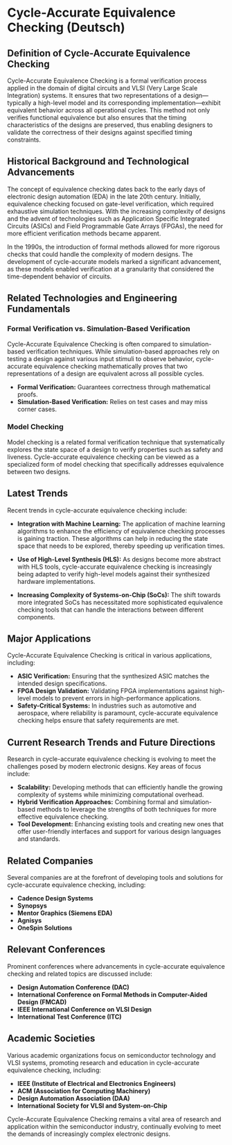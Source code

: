 # Cycle-Accurate Equivalence Checking (Deutsch)

## Definition of Cycle-Accurate Equivalence Checking

Cycle-Accurate Equivalence Checking is a formal verification process applied in the domain of digital circuits and VLSI (Very Large Scale Integration) systems. It ensures that two representations of a design—typically a high-level model and its corresponding implementation—exhibit equivalent behavior across all operational cycles. This method not only verifies functional equivalence but also ensures that the timing characteristics of the designs are preserved, thus enabling designers to validate the correctness of their designs against specified timing constraints.

## Historical Background and Technological Advancements

The concept of equivalence checking dates back to the early days of electronic design automation (EDA) in the late 20th century. Initially, equivalence checking focused on gate-level verification, which required exhaustive simulation techniques. With the increasing complexity of designs and the advent of technologies such as Application Specific Integrated Circuits (ASICs) and Field Programmable Gate Arrays (FPGAs), the need for more efficient verification methods became apparent.

In the 1990s, the introduction of formal methods allowed for more rigorous checks that could handle the complexity of modern designs. The development of cycle-accurate models marked a significant advancement, as these models enabled verification at a granularity that considered the time-dependent behavior of circuits.

## Related Technologies and Engineering Fundamentals

### Formal Verification vs. Simulation-Based Verification

Cycle-Accurate Equivalence Checking is often compared to simulation-based verification techniques. While simulation-based approaches rely on testing a design against various input stimuli to observe behavior, cycle-accurate equivalence checking mathematically proves that two representations of a design are equivalent across all possible cycles.

- **Formal Verification:** Guarantees correctness through mathematical proofs.
- **Simulation-Based Verification:** Relies on test cases and may miss corner cases.

### Model Checking

Model checking is a related formal verification technique that systematically explores the state space of a design to verify properties such as safety and liveness. Cycle-accurate equivalence checking can be viewed as a specialized form of model checking that specifically addresses equivalence between two designs.

## Latest Trends

Recent trends in cycle-accurate equivalence checking include:

- **Integration with Machine Learning:** The application of machine learning algorithms to enhance the efficiency of equivalence checking processes is gaining traction. These algorithms can help in reducing the state space that needs to be explored, thereby speeding up verification times.
  
- **Use of High-Level Synthesis (HLS):** As designs become more abstract with HLS tools, cycle-accurate equivalence checking is increasingly being adapted to verify high-level models against their synthesized hardware implementations.

- **Increasing Complexity of Systems-on-Chip (SoCs):** The shift towards more integrated SoCs has necessitated more sophisticated equivalence checking tools that can handle the interactions between different components.

## Major Applications

Cycle-Accurate Equivalence Checking is critical in various applications, including:

- **ASIC Verification:** Ensuring that the synthesized ASIC matches the intended design specifications.
- **FPGA Design Validation:** Validating FPGA implementations against high-level models to prevent errors in high-performance applications.
- **Safety-Critical Systems:** In industries such as automotive and aerospace, where reliability is paramount, cycle-accurate equivalence checking helps ensure that safety requirements are met.

## Current Research Trends and Future Directions

Research in cycle-accurate equivalence checking is evolving to meet the challenges posed by modern electronic designs. Key areas of focus include:

- **Scalability:** Developing methods that can efficiently handle the growing complexity of systems while minimizing computational overhead.
- **Hybrid Verification Approaches:** Combining formal and simulation-based methods to leverage the strengths of both techniques for more effective equivalence checking.
- **Tool Development:** Enhancing existing tools and creating new ones that offer user-friendly interfaces and support for various design languages and standards.

## Related Companies

Several companies are at the forefront of developing tools and solutions for cycle-accurate equivalence checking, including:

- **Cadence Design Systems**
- **Synopsys**
- **Mentor Graphics (Siemens EDA)**
- **Agnisys**
- **OneSpin Solutions**

## Relevant Conferences

Prominent conferences where advancements in cycle-accurate equivalence checking and related topics are discussed include:

- **Design Automation Conference (DAC)**
- **International Conference on Formal Methods in Computer-Aided Design (FMCAD)**
- **IEEE International Conference on VLSI Design**
- **International Test Conference (ITC)**

## Academic Societies

Various academic organizations focus on semiconductor technology and VLSI systems, promoting research and education in cycle-accurate equivalence checking, including:

- **IEEE (Institute of Electrical and Electronics Engineers)**
- **ACM (Association for Computing Machinery)**
- **Design Automation Association (DAA)**
- **International Society for VLSI and System-on-Chip**

Cycle-Accurate Equivalence Checking remains a vital area of research and application within the semiconductor industry, continually evolving to meet the demands of increasingly complex electronic designs.